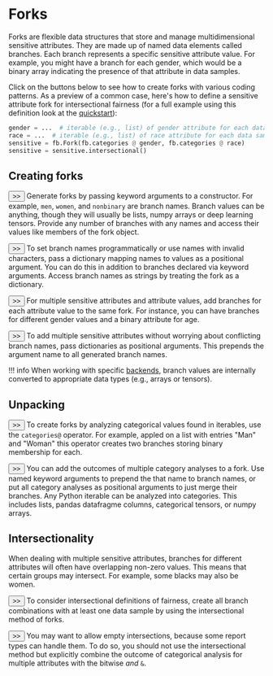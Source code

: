 # Forks

Forks are flexible data structures that store 
and manage multidimensional sensitive attributes. 
They are made up of named data elements called branches. 
Each branch represents a specific sensitive attribute 
value. For example, you might have a 
branch for each gender, which would be a binary 
array indicating the presence of that attribute 
in data samples.

Click on the buttons below to see how to create
forks with various coding patterns.
As a preview of a common case, here's how to 
define a sensitive attribute fork for intersectional 
fairness (for a full example using this definition
look at the [quickstart](../quickstart.md)):

```python
gender = ...  # iterable (e.g., list) of gender attribute for each data sample
race = ...  # iterable (e.g., list) of race attribute for each data sample
sensitive = fb.Fork(fb.categories @ gender, fb.categories @ race) 
sensitive = sensitive.intersectional() 
```


## Creating forks

<button onclick="toggleCode('code1')" class="toggle-button">>></button>
Generate forks by passing keyword
arguments to a constructor. 
For example,  `men`, `women`, and `nonbinary` are
branch names. Branch values can be anything,
though they will usually be lists,
numpy arrays or deep learning tensors. 
Provide any number of branches
with any names and access their values 
like members of the fork object.
<div id="code1" class="code-block" style="display:none;">
```python
import fairbench as fb
import numpy as np
sensitive = fb.Fork(men=np.array([1, 1, 0, 0, 0]), 
                    women=np.array([0, 0, 1, 1, 0]),
                    nonbinary=np.array([0, 0, 0, 0, 1]))
print(sensitive.nonbinary)
#    [0, 0, 0, 0, 1]
```
</div>

<button onclick="toggleCode('code2')" class="toggle-button">>></button>
To set branch names programmatically or use names 
with invalid characters, pass a dictionary mapping 
names to values as a positional argument. 
You can do this in addition to branches declared 
via keyword arguments. Access branch names as strings
by treating the fork as a dictionary.

<div id="code2" class="code-block" style="display:none;">
```python
import fairbench as fb
import numpy as np
sensitive = fb.Fork({"non-binary": np.array([0, 0, 0, 0, 1])}, 
                    men=np.array([1, 1, 0, 0, 0]), 
                    women=np.array([0, 0, 1, 1, 0]))
print(sensitive.men)  # [1, 1, 0, 0, 0]
print(sensitive["men"])  # the same as above
```
</div>


<button onclick="toggleCode('code3')" class="toggle-button">>></button>
For multiple sensitive attributes and attribute values, 
add branches for each attribute value to the same fork. 
For instance, you can have branches for different 
gender values and a binary attribute for age.
<div id="code3" class="code-block" style="display:none;">
```python
import fairbench as fb
import numpy as np
sensitive = fb.Fork(men=np.array([1, 1, 0, 0, 0]),
                    nonmen=np.array([0, 0, 1, 1, 1]), , 
                    IsOld=np.array([0, 1, 0, 1, 0]))
```
</div>


<button onclick="toggleCode('code4')" class="toggle-button">>></button>
To add multiple sensitive attributes without worrying about 
conflicting branch names, pass dictionaries as positional 
arguments. This prepends the argument name to 
all generated branch names.
<div id="code4" class="code-block" style="display:none;">
```python
import fairbench as fb
import numpy as np
sensitive = fb.Fork(gender={"1": np.array([0, 0, 1, 1, 0]),
                            "0": np.array([1, 1, 0, 0, 0]),
                            "?": np.array([0, 0, 0, 0, 1])},
                    isold={"1": np.array([0, 1, 0, 1, 0]),
                           "0": np.array([1, 0, 1, 0, 1])})
```
</div>


!!! info
    When working with specific 
    [backends](../advanced/ml_integration.md#backend-selection),
    branch values are internally converted to appropriate data types
    (e.g., arrays or tensors).  

## Unpacking

<button onclick="toggleCode('code5')" class="toggle-button">>></button>
To create forks by analyzing categorical 
values found in iterables, use the 
`categories@` operator.
For example, appled on a list with entries "Man" and "Woman"
this operator creates two branches storing 
binary membership for each.

<div id="code5" class="code-block" style="display:none;">
```python
import fairbench as fb
fork = fb.Fork(
 fb.categories@["Man", "Woman", "Man", "Woman", "Nonbin"])
print(fork)
# genderMan: [1, 0, 1, 0, 0]
# genderWoman: [0, 1, 0, 1, 0]
# genderNonbin: [0, 0, 0, 0, 1]
```
</div>

<button onclick="toggleCode('code6')" class="toggle-button">>></button>
You can add the outcomes of multiple category analyses 
to a fork. Use named keyword arguments to prepend the 
that name to branch names, or put all category analyses
as positional arguments to just merge their branches.
Any Python iterable can be analyzed into categories.
This includes lists, pandas datafragme
columns, categorical tensors, or numpy arrays.

<div id="code6" class="code-block" style="display:none;">
```python
gender = ...  # iterable (e.g., list) of gender attribute for each data sample
race = ...  # iterable (e.g., list) of race attribute for each data sample
sensitive = fb.Fork(gender=fb.categories @ gender, 
                    race=fb.categories @ race) 
```
</div>

## Intersectionality

When dealing with multiple sensitive attributes, 
branches for different attributes will often have 
overlapping non-zero values. This means that
certain groups may intersect. For example,
some blacks may also be women.


<button onclick="toggleCode('code7')" class="toggle-button">>></button>
To consider intersectional definitions of fairness, 
create all branch combinations with at least one 
data sample by using the intersectional method
of forks.

<div id="code7" class="code-block" style="display:none;">
```python
import fairbench as fb
sensitive = fb.Fork(gender=fb.categories@["Man", "Woman", "Man", "Nonbin"],
                    race=fb.categories@["Other", "Black", "White", "White"])
sensitive = sensitive.intersectional()
```
</div>


<button onclick="toggleCode('code8')" class="toggle-button">>></button>
You may want to allow empty intersections, because
some report types can handle them. To do so, you should not
use the intersectional method but
explicitly combine the outcome of categorical analysis
for multiple attributes with the bitwise *and* `&`.

<div id="code8" class="code-block" style="display:none;">
```python
import fairbench as fb
sensitive = fb.Fork(fb.categories@["Man", "Woman", "Man", "Nonbin"]
                    & fb.categories@["Black", "Black", "White", "White"])
print(sensitive)
```

```
Woman&Black: [0 1 0 0]
Woman&White: [0 0 0 0]
Man&Black: [1 0 0 0]
Man&White: [0 0 1 0]
Nonbin&Black: [0 0 0 0]
Nonbin&White: [0 0 0 1]
```

</div>



<script>
function toggleCode(id) {
    var codeBlock = document.getElementById(id);
    if (codeBlock.style.display === "none") {
        codeBlock.style.display = "block";
    } else {
        codeBlock.style.display = "none";
    }
}
</script>
